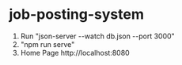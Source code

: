 # job-posting-system
1. Run "json-server --watch db.json --port 3000"
2. "npm run serve"
3. Home Page http://localhost:8080
